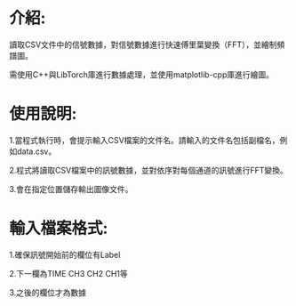 # 介紹:

讀取CSV文件中的信號數據，對信號數據進行快速傅里葉變換（FFT），並繪制頻譜圖。

需使用C++與LibTorch庫進行數據處理，並使用matplotlib-cpp庫進行繪圖。

# 使用說明:

1.當程式執行時，會提示輸入CSV檔案的文件名。請輸入的文件名包括副檔名，例如data.csv。

2.程式將讀取CSV檔案中的訊號數據，並對依序對每個通道的訊號進行FFT變換。

3.會在指定位置儲存輸出圖像文件。

# 輸入檔案格式:

1.確保訊號開始前的欄位有Label

2.下一欄為TIME	CH3	CH2	CH1等

3.之後的欄位才為數據


